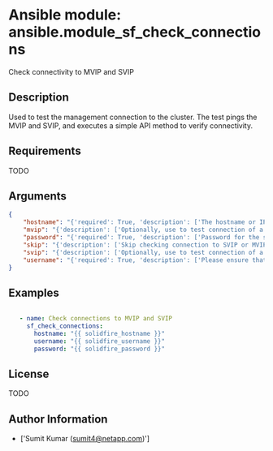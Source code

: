 # Ansible module: ansible.module_sf_check_connections


Check connectivity to MVIP and SVIP

## Description

Used to test the management connection to the cluster.
The test pings the MVIP and SVIP, and executes a simple API method to verify connectivity.

## Requirements

TODO

## Arguments

``` json
{
    "hostname": "{'required': True, 'description': ['The hostname or IP address of the SolidFire cluster.']}",
    "mvip": "{'description': ['Optionally, use to test connection of a different MVIP.', 'This is not needed to test the connection to the target cluster.']}",
    "password": "{'required': True, 'description': ['Password for the specified user.'], 'aliases': ['pass']}",
    "skip": "{'description': ['Skip checking connection to SVIP or MVIP.'], 'choices': ['svip', 'mvip']}",
    "svip": "{'description': ['Optionally, use to test connection of a different SVIP.', 'This is not needed to test the connection to the target cluster.']}",
    "username": "{'required': True, 'description': ['Please ensure that the user has the adequate permissions. For more information, please read the official documentation U(https://mysupport.netapp.com/documentation/docweb/index.html?productID=62636&language=en-US).'], 'aliases': ['user']}",
}
```

## Examples


``` yaml

   - name: Check connections to MVIP and SVIP
     sf_check_connections:
       hostname: "{{ solidfire_hostname }}"
       username: "{{ solidfire_username }}"
       password: "{{ solidfire_password }}"

```

## License

TODO

## Author Information
  - ['Sumit Kumar (sumit4@netapp.com)']
